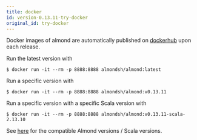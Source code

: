 ```yaml
---
title: docker
id: version-0.13.11-try-docker
original_id: try-docker
---
```


Docker images of almond are automatically published on
[dockerhub](https://hub.docker.com/r/almondsh/almond) upon each release.

Run the latest version with
```
$ docker run -it --rm -p 8888:8888 almondsh/almond:latest
```

Run a specific version with
```
$ docker run -it --rm -p 8888:8888 almondsh/almond:v0.13.11
```

Run a specific version with a specific Scala version with
```
$ docker run -it --rm -p 8888:8888 almondsh/almond:v0.13.11-scala-2.13.10
```

See [here](install-versions.md) for the compatible Almond versions / Scala
versions.
